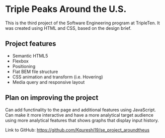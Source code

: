 # Triple Peaks Around the U.S.

This is the third project of the Software Engineering program at TripleTen. It was created using HTML and CSS, based on the design brief.

## Project features

- Semantic HTML5
- Flexbox
- Positioning
- Flat BEM file structure
- CSS animation and transform (i.e. Hovering)
- Media query and responsive layout

## Plan on improving the project

Can add functinality to the page and additional features using JavaScript.
Can make it more interactive and have a more analytical target audience using more analytical features that shows graphs that display input history.

Link to GitHub: https://github.com/Kqureshi19/se_project_aroundtheus
